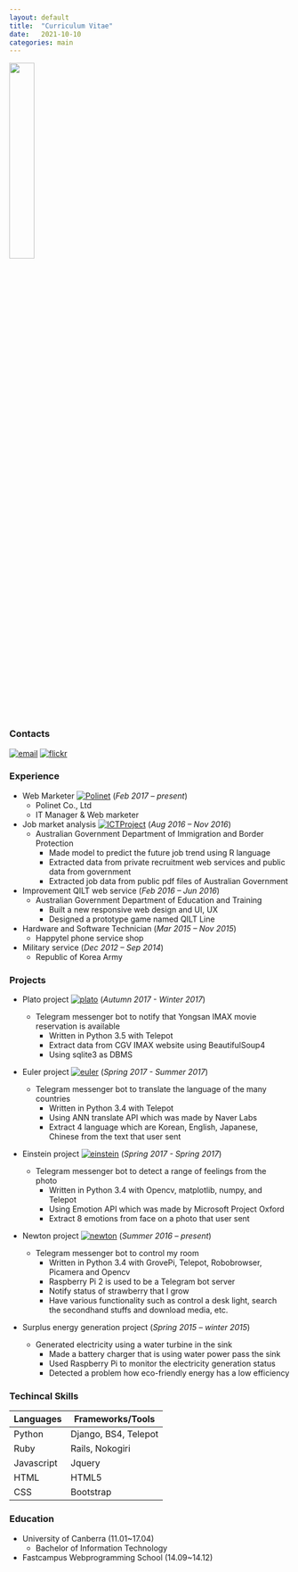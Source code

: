 ```yaml
---
layout: default
title:  "Curriculum Vitae"
date:   2021-10-10
categories: main
---
```

<img src="https://i.ibb.co/7SvCtBF/IMG-3516.jpg" width="30%"><br />

### Contacts
[![email](https://img.shields.io/badge/email-bumjin-00059f.svg?style=flat-square)](mailto:bumjinjung1@gmail.com)
[![flickr](https://img.shields.io/badge/flickr-bumjin-00059f.svg?style=flat-square)](https://www.flickr.com/photos/bumjin/)

### Experience
- Web Marketer [![Polinet](https://img.shields.io/badge/Polinet-Website-lightgrey.svg?style=flat-square)](https://github.com/bamjin/ICTProject)  (*Feb 2017 – present*)
  + Polinet Co., Ltd
  + IT Manager & Web marketer
- Job market analysis [![ICTProject](https://img.shields.io/badge/github-ICTProject-lightgrey.svg?style=flat-square)](https://github.com/bamjin/ICTProject)  (*Aug 2016 – Nov 2016*)
  + Australian Government Department of Immigration and Border Protection
	+ Made model to predict the future job trend using R language
	+ Extracted data from private recruitment web services and public data from government
	+ Extracted job data from public pdf files of Australian Government
- Improvement QILT web service  (*Feb 2016 – Jun 2016*)
  + Australian Government Department of Education and Training
	+ Built a new responsive web design and UI, UX
	+ Designed a prototype game named QILT Line
- Hardware and Software Technician  (*Mar 2015 – Nov 2015*)
  + Happytel phone service shop
- Military service  (*Dec 2012 – Sep 2014*)
  + Republic of Korea Army

### Projects
  + Plato project [![plato](https://img.shields.io/badge/github-plato-lightgrey.svg?style=flat-square)](https://github.com/bamjin/plato)  (*Autumn 2017 - Winter 2017*)
    + Telegram messenger bot to notify that Yongsan IMAX movie reservation is available
      + Written in Python 3.5 with Telepot
      + Extract data from CGV IMAX website using BeautifulSoup4
      + Using sqlite3 as DBMS

  + Euler project [![euler](https://img.shields.io/badge/github-euler-lightgrey.svg?style=flat-square)](https://github.com/bamjin/euler)  (*Spring 2017 - Summer 2017*)
    + Telegram messenger bot to translate the language of the many countries
      + Written in Python 3.4 with Telepot
      + Using ANN translate API which was made by Naver Labs
      + Extract 4 language which are Korean, English, Japanese, Chinese from the text that user sent

  + Einstein project [![einstein](https://img.shields.io/badge/github-einstein-lightgrey.svg?style=flat-square)](https://github.com/bamjin/einstein)  (*Spring 2017 - Spring 2017*)
    + Telegram messenger bot to detect a range of feelings from the photo
      + Written in Python 3.4 with Opencv, matplotlib, numpy, and Telepot
      + Using Emotion API which was made by Microsoft Project Oxford
      + Extract 8 emotions from face on a photo that user sent

  + Newton project [![newton](https://img.shields.io/badge/github-newton-lightgrey.svg?style=flat-square)](https://github.com/bamjin/newton)  (*Summer 2016 – present*)
    + Telegram messenger bot to control my room
      + Written in Python 3.4 with GrovePi, Telepot, Robobrowser, Picamera and Opencv
      + Raspberry Pi 2 is used to be a Telegram bot server
      + Notify status of strawberry that I grow
      + Have various functionality such as control a desk light, search the secondhand stuffs and download media, etc.

  + Surplus energy generation project  (*Spring 2015 – winter 2015*)
    + Generated electricity using a water turbine in the sink
      + Made a battery charger that is using water power pass the sink
      + Used Raspberry Pi to monitor the electricity generation status
      + Detected a problem how eco-friendly energy has a low efficiency

### Techincal Skills

| Languages  | Frameworks/Tools              |
|------------|-------------------------------|
| Python     | Django, BS4, Telepot          |
| Ruby       | Rails, Nokogiri               |
| Javascript | Jquery                        |
| HTML       | HTML5                         |
| CSS        | Bootstrap                     |

### Education
- University of Canberra (11.01~17.04)
    + Bachelor of Information Technology
- Fastcampus Webprogramming School (14.09~14.12)
